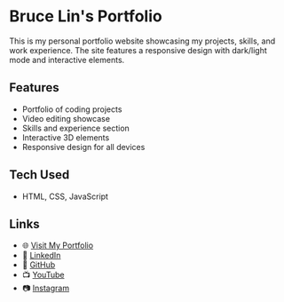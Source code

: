 # Bruce Lin's Portfolio

This is my personal portfolio website showcasing my projects, skills, and work experience. The site features a responsive design with dark/light mode and interactive elements.

## Features
- Portfolio of coding projects
- Video editing showcase
- Skills and experience section
- Interactive 3D elements
- Responsive design for all devices

## Tech Used
- HTML, CSS, JavaScript

## Links

- 🌐 [Visit My Portfolio](https://brucelsprouts.github.io)
- 💼 [LinkedIn](https://www.linkedin.com/in/bruce-lin-6284b323b/)
- 📂 [GitHub](https://github.com/brucelsprouts)
- 📺 [YouTube](https://www.youtube.com/channel/UCIZq5zDOCw1Xq49H1Mpx05Q)
- 📷 [Instagram](https://www.instagram.com/brucelsproutss/) 
